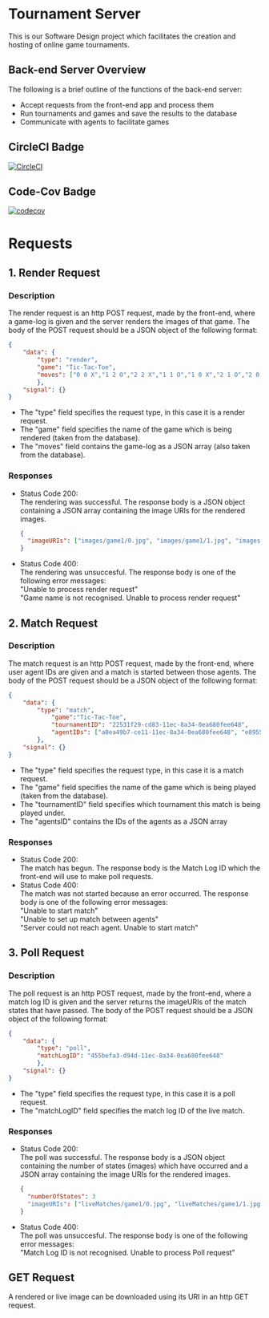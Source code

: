 # Tournament Server
This is our Software Design project which facilitates the creation and hosting of online game tournaments.

## Back-end Server Overview 
The following is a brief outline of the functions of the back-end server:
* Accept requests from the front-end app and process them
* Run tournaments and games and save the results to the database
* Communicate with agents to facilitate games


## CircleCI Badge
[![CircleCI](https://circleci.com/gh/MacroHard-Solutions/tournament-server.svg?style=svg&circle-token=689cedba0802f91837c71ca9770d92f0f10b15bf)](https://app.circleci.com/pipelines/github/MacroHard-Solutions/tournament-server)

## Code-Cov Badge
[![codecov](https://codecov.io/gh/MacroHard-Solutions/tournament-server/branch/code-cov/graph/badge.svg?token=X67KO80SL5)](https://codecov.io/gh/MacroHard-Solutions/tournament-server)


# Requests

## 1. Render Request
### Description
The render request is an http POST request, made by the front-end, where a game-log is given and the server renders the images of that game.
The body of the POST request should be a JSON object of the following format:
```JSON
{
	"data": {
		"type": "render",
		"game": "Tic-Tac-Toe",
		"moves": ["0 0 X","1 2 O","2 2 X","1 1 O","1 0 X","2 1 O","2 0 X"]
		},
	"signal": {}
}
```
* The "type" field specifies the request type, in this case it is a render request.
* The "game" field specifies the name of the game which is being rendered (taken from the database).
* The "moves" field contains the game-log as a JSON array (also taken from the database).

### Responses
* Status Code 200: <br>
  The rendering was successful. The response body is a JSON object containing a JSON array containing the image URIs for the rendered images. 
  ```JSON
  {
  	"imageURIs": ["images/game1/0.jpg", "images/game1/1.jpg", "images/game1/2.jpg", "images/game1/3.jpg"]
  }
  ```
* Status Code 400: <br>
  The rendering was unsuccesful. The response body is one of the following error messages: <br>
  "Unable to process render request" <br>
  "Game name is not recognised. Unable to process render request" 

## 2. Match Request
### Description
The match request is an http POST request, made by the front-end, where user agent IDs are given and a match is started between those agents. 
The body of the POST request should be a JSON object of the following format:
```JSON
{
	"data": {
		"type": "match",
    		"game":"Tic-Tac-Toe",
    		"tournamentID": "22531f29-cd83-11ec-8a34-0ea680fee648",
    		"agentIDs": ["a0ea49b7-ce11-11ec-8a34-0ea680fee648", "e8955372-ce0e-11ec-8a34-0ea680fee648"]
		},
  	"signal": {}
}
```
* The "type" field specifies the request type, in this case it is a match request.
* The "game" field specifies the name of the game which is being played (taken from the database).
* The "tournamentID" field specifies which tournament this match is being played under.
* The "agentsID" contains the IDs of the agents as a JSON array

### Responses
* Status Code 200: <br>
  The match has begun. The response body is the Match Log ID which the front-end will use to make poll requests. 
* Status Code 400: <br>
  The match was not started because an error occurred. The response body is one of the following error messages: <br>
  "Unable to start match" <br>
  "Unable to set up match between agents" <br>
  "Server could not reach agent. Unable to start match"
  
## 3. Poll Request
### Description
The poll request is an http POST request, made by the front-end, where a match log ID is given and the server returns the imageURIs of the match states that have passed.
The body of the POST request should be a JSON object of the following format:
```JSON
{
	"data": {
		"type": "poll",
		"matchLogID": "455befa3-d94d-11ec-8a34-0ea680fee648"
		},
	"signal": {}
}
```
* The "type" field specifies the request type, in this case it is a poll request.
* The "matchLogID" field specifies the match log ID of the live match.

### Responses
* Status Code 200: <br>
  The poll was successful. The response body is a JSON object containing the number of states (images) which have occurred and a JSON array containing the image URIs for the rendered images. 
  ```JSON
  {
  	"numberOfStates": 3
  	"imageURIs": ["liveMatches/game1/0.jpg", "liveMatches/game1/1.jpg", "liveMatches/game1/2.jpg"]
  }
  ```
* Status Code 400: <br>
  The poll was unsuccesful. The response body is one of the following error messages: <br>
  "Match Log ID is not recognised. Unable to process Poll request" <br>


## GET Request
A rendered or live image can be downloaded using its URI in an http GET request. 
